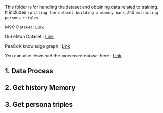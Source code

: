 This folder is for handling the dataset and obtaining data related to training. It includes  `splitting the dataset`, `building a memory bank`, and `extracting persona triples`.

MSC Dataset : [Link](https://arxiv.org/pdf/2107.07567) 

DuLeMon Dataset : [Link](https://arxiv.org/abs/2203.05797)

PeaCoK knowledge graph : [Link](https://github.com/Dreamer-learning/PALACE_Dataset) 

You can also download the processed dataset here : [Link](https://arxiv.org/pdf/2305.02364)
## 1. Data Process

## 2. Get history Memory

## 3. Get persona triples

